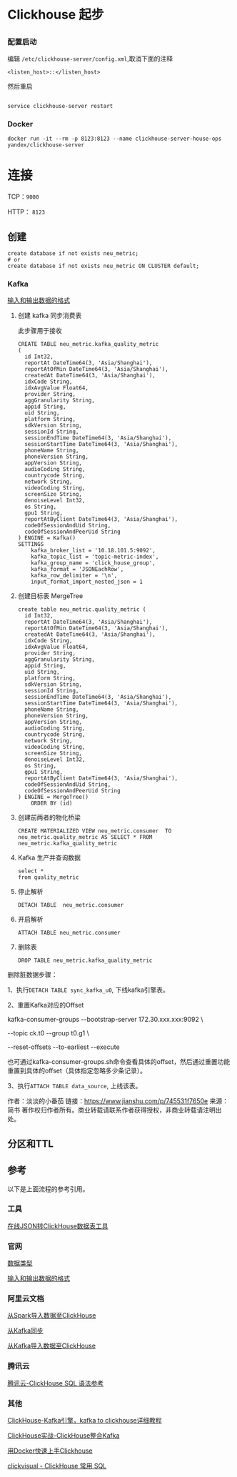 # Clickhouse 起步

## 

### 配置启动

编辑 `/etc/clickhouse-server/config.xml`,取消下面的注释

```
<listen_host>::</listen_host>
```

然后重启

```

service clickhouse-server restart 

```

### Docker

```
docker run -it --rm -p 8123:8123 --name clickhouse-server-house-ops yandex/clickhouse-server
```

# 连接

TCP：`9000`

HTTP： `8123`

## 创建

```
create database if not exists neu_metric; 
# or
create database if not exists neu_metric ON CLUSTER default; 
```

### Kafka

[输入和输出数据的格式](https://clickhouse.tech/docs/en/interfaces/formats/)

1. 创建 kafka 同步消费表

   此步骤用于接收

   ```
   CREATE TABLE neu_metric.kafka_quality_metric
   (
     id Int32,
     reportAt DateTime64(3, 'Asia/Shanghai'),
     reportAtOfMin DateTime64(3, 'Asia/Shanghai'),
     createdAt DateTime64(3, 'Asia/Shanghai'),
     idxCode String,
     idxAvgValue Float64,
     provider String,
     aggGranularity String,
     appid String,
     uid String,
     platform String,
     sdkVersion String,
     sessionId String,
     sessionEndTime DateTime64(3, 'Asia/Shanghai'),
     sessionStartTime DateTime64(3, 'Asia/Shanghai'),
     phoneName String,
     phoneVersion String,
     appVersion String,
     audioCoding String,
     countrycode String,
     network String,
     videoCoding String,
     screenSize String,
     denoiseLevel Int32,
     os String,
     gpu1 String,
     reportAtByClient DateTime64(3, 'Asia/Shanghai'),
     codeOfSessionAndUid String,
     codeOfSessionAndPeerUid String
   ) ENGINE = Kafka()
   SETTINGS
       kafka_broker_list = '10.18.101.5:9092',
       kafka_topic_list = 'topic-metric-index',
       kafka_group_name = 'click_house_group',
       kafka_format = 'JSONEachRow',
       kafka_row_delimiter = '\n',
       input_format_import_nested_json = 1
   
   ```

2. 创建目标表 MergeTree

   ```
   create table neu_metric.quality_metric (
     id Int32,
     reportAt DateTime64(3, 'Asia/Shanghai'),
     reportAtOfMin DateTime64(3, 'Asia/Shanghai'),
     createdAt DateTime64(3, 'Asia/Shanghai'),
     idxCode String,
     idxAvgValue Float64,
     provider String,
     aggGranularity String,
     appid String,
     uid String,
     platform String,
     sdkVersion String,
     sessionId String,
     sessionEndTime DateTime64(3, 'Asia/Shanghai'),
     sessionStartTime DateTime64(3, 'Asia/Shanghai'),
     phoneName String,
     phoneVersion String,
     appVersion String,
     audioCoding String,
     countrycode String,
     network String,
     videoCoding String,
     screenSize String,
     denoiseLevel Int32,
     os String,
     gpu1 String,
     reportAtByClient DateTime64(3, 'Asia/Shanghai'),
     codeOfSessionAndUid String,
     codeOfSessionAndPeerUid String
   ) ENGINE = MergeTree()
       ORDER BY (id)
   ```

3. 创建前两者的物化桥梁

   ```
   CREATE MATERIALIZED VIEW neu_metric.consumer  TO neu_metric.quality_metric AS SELECT * FROM neu_metric.kafka_quality_metric
   ```

4. Kafka 生产并查询数据

   ```
   select *
   from quality_metric
   ```


5. 停止解析

   ```
   DETACH TABLE  neu_metric.consumer
   ```

6. 开启解析

   ```
   ATTACH TABLE neu_metric.consumer
   ```


7. 删除表

   ```
   DROP TABLE neu_metric.kafka_quality_metric
   ```

   



删除脏数据步骤：

1、执行```DETACH TABLE sync_kafka_u0```, 下线kafka引擎表。

2、重置Kafka对应的Offset

kafka-consumer-groups --bootstrap-server 172.30.xxx.xxx:9092 \

--topic ck.t0 --group t0.g1 \

--reset-offsets --to-earliest --execute

也可通过kafka-consumer-groups.sh命令查看具体的offset，然后通过重置功能重置到具体的offset（具体指定忽略多少条记录）。

3、执行```ATTACH TABLE data_source```, 上线该表。



作者：淡淡的小番茄
链接：https://www.jianshu.com/p/745531f7650e
来源：简书
著作权归作者所有。商业转载请联系作者获得授权，非商业转载请注明出处。

## 分区和TTL



## 参考

以下是上面流程的参考引用。

### 工具

[在线JSON转ClickHouse数据表工具](https://tooltt.com/json2clickhouse/)

### 官网

[数据类型](https://clickhouse.com/docs/zh/sql-reference/data-types/)

[输入和输出数据的格式](https://clickhouse.tech/docs/en/interfaces/formats/)

### 阿里云文档

[从Spark导入数据至ClickHouse](https://help.aliyun.com/document_detail/212277.html)

[从Kafka同步](https://help.aliyun.com/document_detail/146007.html)

[从Kafka导入数据至ClickHouse](https://help.aliyun.com/document_detail/299949.html)

### 腾讯云

[腾讯云-ClickHouse SQL 语法参考](https://cloud.tencent.com/document/product/1299/49847)

### 其他

[ClickHouse-Kafka引擎，kafka to clickhouse详细教程](https://cpp.la/603.html)

[ClickHouse实战-ClickHouse整合Kafka](https://cloud.tencent.com/developer/article/1762843)

[用Docker快速上手Clickhouse](https://sineyuan.github.io/post/clickhouse-docker-quick-start/)

[clickvisual - ClickHouse 常用 SQL](https://clickvisual.gocn.vip/clickvisual/03funcintro/clickHouse-commonly-used-sql.html#今日-pv)

